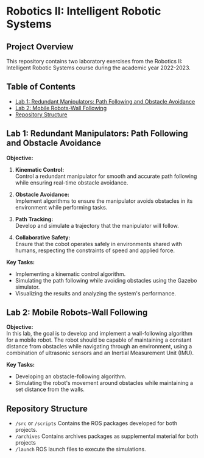 # Robotics II: Intelligent Robotic Systems

## Project Overview

This repository contains two laboratory exercises from the Robotics II: Intelligent Robotic Systems course during the academic year 2022-2023. 

## Table of Contents
- [Lab 1: Redundant Manipulators: Path Following and Obstacle Avoidance](#lab-1-redundant-manipulators-path-following-and-obstacle-avoidance)
- [Lab 2: Mobile Robots-Wall Following](#lab-2-mobile-robots-wall-following)
- [Repository Structure](#repository-structure)

## Lab 1: Redundant Manipulators: Path Following and Obstacle Avoidance

**Objective:**  
1. **Kinematic Control:**  
   Control a redundant manipulator for smooth and accurate path following while ensuring real-time obstacle avoidance.
   
2. **Obstacle Avoidance:**  
   Implement algorithms to ensure the manipulator avoids obstacles in its environment while performing tasks.

3. **Path Tracking:**  
   Develop and simulate a trajectory that the manipulator will follow.

4. **Collaborative Safety:**  
   Ensure that the cobot operates safely in environments shared with humans, respecting the constraints of speed and applied force.

**Key Tasks:** 

- Implementing a kinematic control algorithm.
- Simulating the path following while avoiding obstacles using the Gazebo simulator.
- Visualizing the results and analyzing the system's performance.


## Lab 2: Mobile Robots-Wall Following

**Objective:**  
In this lab, the goal is to develop and implement a wall-following algorithm for a mobile robot. The robot should be capable of maintaining a constant distance from obstacles while navigating through an environment, using a combination of ultrasonic sensors and an Inertial Measurement Unit (IMU).

**Key Tasks:**

- Developing an obstacle-following algorithm.
- Simulating the robot's movement around obstacles while maintaining a set distance from the walls.



## Repository Structure

- ```/src``` or ```/scripts``` Contains the ROS packages developed for both projects.
- ```/archives``` Contains archives packages as supplemental material for both projects
- ```/launch``` ROS launch files to execute the simulations.
